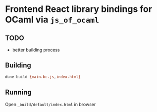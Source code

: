 # Frontend React library bindings for OCaml via `js_of_ocaml`

## TODO
- better building process

## Building
```sh
dune build {main.bc.js,index.html}
```

## Running
Open `_build/default/index.html` in browser
